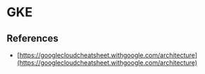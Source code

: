 # GKE

## References

- [https://googlecloudcheatsheet.withgoogle.com/architecture](https://googlecloudcheatsheet.withgoogle.com/architecture)
